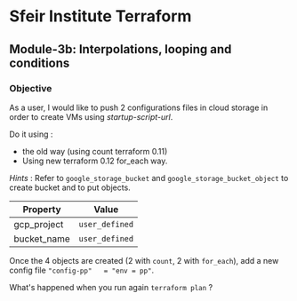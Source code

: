# Sfeir Institute Terraform

## Module-3b: Interpolations, looping and conditions

### Objective

As a user, I would like to push 2 configurations files in cloud storage in order to create VMs using *startup-script-url*.

Do it using :

* the old way (using count terraform 0.11)
* Using new terraform 0.12 for\_each way.

*Hints* : Refer to `google_storage_bucket` and `google_storage_bucket_object` to create bucket and to put objects.

| Property | Value |
| - | - |
| gcp\_project | `user_defined` |
| bucket\_name | `user_defined` |

Once the 4 objects are created (2 with `count`, 2 with `for_each`), add a new config file `"config-pp"   = "env = pp"`.

What's happened when you run again `terraform plan` ?
